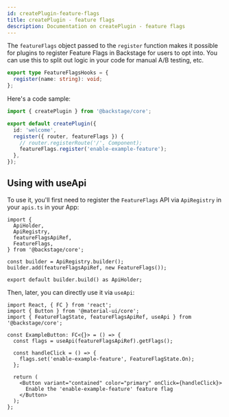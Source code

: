 ```yaml
---
id: createPlugin-feature-flags
title: createPlugin - feature flags
description: Documentation on createPlugin - feature flags
---
```


The `featureFlags` object passed to the `register` function makes it possible
for plugins to register Feature Flags in Backstage for users to opt into. You
can use this to split out logic in your code for manual A/B testing, etc.

```typescript
export type FeatureFlagsHooks = {
  register(name: string): void;
};
```

Here's a code sample:

```typescript
import { createPlugin } from '@backstage/core';

export default createPlugin({
  id: 'welcome',
  register({ router, featureFlags }) {
    // router.registerRoute('/', Component);
    featureFlags.register('enable-example-feature');
  },
});
```

## Using with useApi

To use it, you'll first need to register the `FeatureFlags` API via
`ApiRegistry` in your `apis.ts` in your App:

```tsx
import {
  ApiHolder,
  ApiRegistry,
  featureFlagsApiRef,
  FeatureFlags,
} from '@backstage/core';

const builder = ApiRegistry.builder();
builder.add(featureFlagsApiRef, new FeatureFlags());

export default builder.build() as ApiHolder;
```

Then, later, you can directly use it via `useApi`:

```tsx
import React, { FC } from 'react';
import { Button } from '@material-ui/core';
import { FeatureFlagState, featureFlagsApiRef, useApi } from '@backstage/core';

const ExampleButton: FC<{}> = () => {
  const flags = useApi(featureFlagsApiRef).getFlags();

  const handleClick = () => {
    flags.set('enable-example-feature', FeatureFlagState.On);
  };

  return (
    <Button variant="contained" color="primary" onClick={handleClick}>
      Enable the 'enable-example-feature' feature flag
    </Button>
  );
};
```
